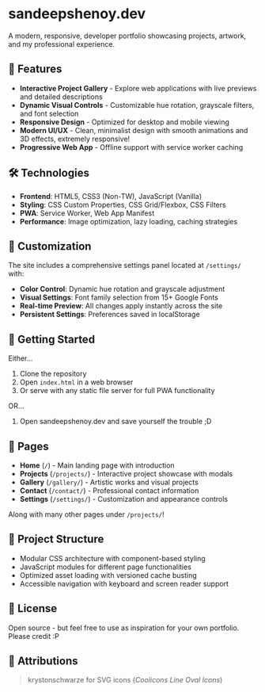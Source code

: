 # sandeepshenoy.dev

A modern, responsive, developer portfolio showcasing projects, artwork, and my professional experience.

## 🌟 Features

- **Interactive Project Gallery** - Explore web applications with live previews and detailed descriptions
- **Dynamic Visual Controls** - Customizable hue rotation, grayscale filters, and font selection
- **Responsive Design** - Optimized for desktop and mobile viewing
- **Modern UI/UX** - Clean, minimalist design with smooth animations and 3D effects, extremely responsive!
- **Progressive Web App** - Offline support with service worker caching

## 🛠️ Technologies

- **Frontend**: HTML5, CSS3 (Non-TW), JavaScript (Vanilla)
- **Styling**: CSS Custom Properties, CSS Grid/Flexbox, CSS Filters
- **PWA**: Service Worker, Web App Manifest
- **Performance**: Image optimization, lazy loading, caching strategies

## 🎨 Customization

The site includes a comprehensive settings panel located at `/settings/` with:

- **Color Control**: Dynamic hue rotation and grayscale adjustment
- **Visual Settings**: Font family selection from 15+ Google Fonts
- **Real-time Preview**: All changes apply instantly across the site
- **Persistent Settings**: Preferences saved in localStorage

## 🚀 Getting Started

Either...
1. Clone the repository
2. Open `index.html` in a web browser
3. Or serve with any static file server for full PWA functionality

OR...
1. Open sandeepshenoy.dev and save yourself the trouble ;D

## 📱 Pages

- **Home** (`/`) - Main landing page with introduction
- **Projects** (`/projects/`) - Interactive project showcase with modals
- **Gallery** (`/gallery/`) - Artistic works and visual projects
- **Contact** (`/contact/`) - Professional contact information
- **Settings** (`/settings/`) - Customization and appearance controls

Along with many other pages under `/projects/`!

## 🎯 Project Structure

- Modular CSS architecture with component-based styling
- JavaScript modules for different page functionalities
- Optimized asset loading with versioned cache busting
- Accessible navigation with keyboard and screen reader support

## 📄 License

Open source - but feel free to use as inspiration for your own portfolio. Please credit :P

## 🙏 Attributions

> krystonschwarze for SVG icons (*Coolicons Line Oval Icons*)